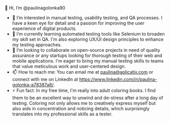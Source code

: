  👋 Hi, I’m @paulinagolonka90
- 👀 I’m interested in manual testing, usability testing, and QA processes. I have a keen eye for detail and a passion for improving the user experience of digital products.
- 🌱 I’m currently learning automated testing tools like Selenium to broaden my skill set in QA. I'm also exploring UX/UI design principles to enhance my testing approaches.
- 💞️ I’m looking to collaborate on open-source projects in need of quality assurance or any startups looking for thorough testing of their web and mobile applications. I'm eager to bring my manual testing skills to teams that value meticulous work and user-centered design.
- 📫 How to reach me: You can email me at paulina@aplicativ.com or connect with me on LinkedIn at https://www.linkedin.com/in/paulina-golonka-a78387a8/.
- ⚡ Fun fact: In my free time, I'm really into adult coloring books. I find them to be an excellent way to unwind and de-stress after a long day of testing. Coloring not only allows me to creatively express myself but also aids in concentration and noticing details, which surprisingly translates into my professional skills as a tester.
<!---
paulinagolonka90/paulinagolonka90 is a ✨ special ✨ repository because its `README.md` (this file) appears on your GitHub profile.
You can click the Preview link to take a look at your changes.
--->
